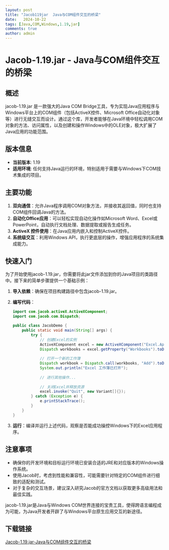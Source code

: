 ```yaml
---
layout: post
title: "Jacob119jar  Java与COM组件交互的桥梁"
date:   2024-10-22
tags: [Java,COM,Windows,1.19,jar]
comments: true
author: admin
---
```

# Jacob-1.19.jar - Java与COM组件交互的桥梁

## 概述
jacob-1.19.jar 是一款强大的Java COM Bridge工具，专为实现Java应用程序与Windows平台上的COM组件（包括ActiveX控件、Microsoft Office自动化对象等）进行无缝交互而设计。通过这个库，开发者能够在Java环境中轻松调用COM对象的方法、访问属性，以及创建和操作Windows中的OLE对象，极大扩展了Java应用的功能范围。

## 版本信息
- **当前版本**: 1.19
- **适用环境**: 任何支持Java运行的环境，特别适用于需要与Windows下COM技术集成的项目。
  
## 主要功能
1. **双向通信**：允许Java程序调用COM对象方法，并接收其返回值，同时也支持COM组件回调Java的方法。
2. **自动化Office应用**：可以轻松实现自动化操作如Microsoft Word、Excel或PowerPoint，自动执行文档处理、数据提取或报告生成任务。
3. **ActiveX 控件使用**：在Java应用内嵌入和控制ActiveX控件。
4. **系统级交互**：利用Windows API，执行更底层的操作，增强应用程序的系统集成能力。

## 快速入门
为了开始使用jacob-1.19.jar，你需要将此jar文件添加到你的Java项目的类路径中。接下来的简单步骤提供一个基础示例：

1. **导入依赖**：确保在项目构建路径中包含jacob-1.19.jar。
2. **编写代码**：
   ```java
   import com.jacob.activeX.ActiveXComponent;
   import com.jacob.com.Dispatch;

   public class JacobDemo {
       public static void main(String[] args) {
           try {
               // 创建Excel的实例
               ActiveXComponent excel = new ActiveXComponent("Excel.Application");
               Dispatch workbooks = excel.getProperty("Workbooks").toDispatch();
               
               // 打开一个新的工作簿
               Dispatch workbook = Dispatch.call(workbooks, "Add").toDispatch();
               System.out.println("Excel 工作簿已打开");
               
               // 进行其他操作...
               
               // 关闭Excel并释放资源
               excel.invoke("Quit", new Variant[]{});
           } catch (Exception e) {
               e.printStackTrace();
           }
       }
   }
   ```

3. **运行**：编译并运行上述代码，观察是否能成功操控Windows下的Excel应用程序。

## 注意事项
- 确保你的开发环境和目标运行环境已安装合适的JRE和对应版本的Windows操作系统。
- 使用Jacob时，考虑到性能和兼容性，可能需要针对特定的COM组件进行细致的适配和测试。
- 对于复杂的交互场景，建议深入研究Jacob的官方文档以获取更多高级用法和最佳实践。

jacob-1.19.jar是Java与Windows COM世界连接的宝贵工具，使得跨语言编程成为可能，为Java开发者开辟了与Windows平台原生应用交互的新途径。

## 下载链接

[Jacob-1.19.jar-Java与COM组件交互的桥梁](https://pan.quark.cn/s/9528cad41283)